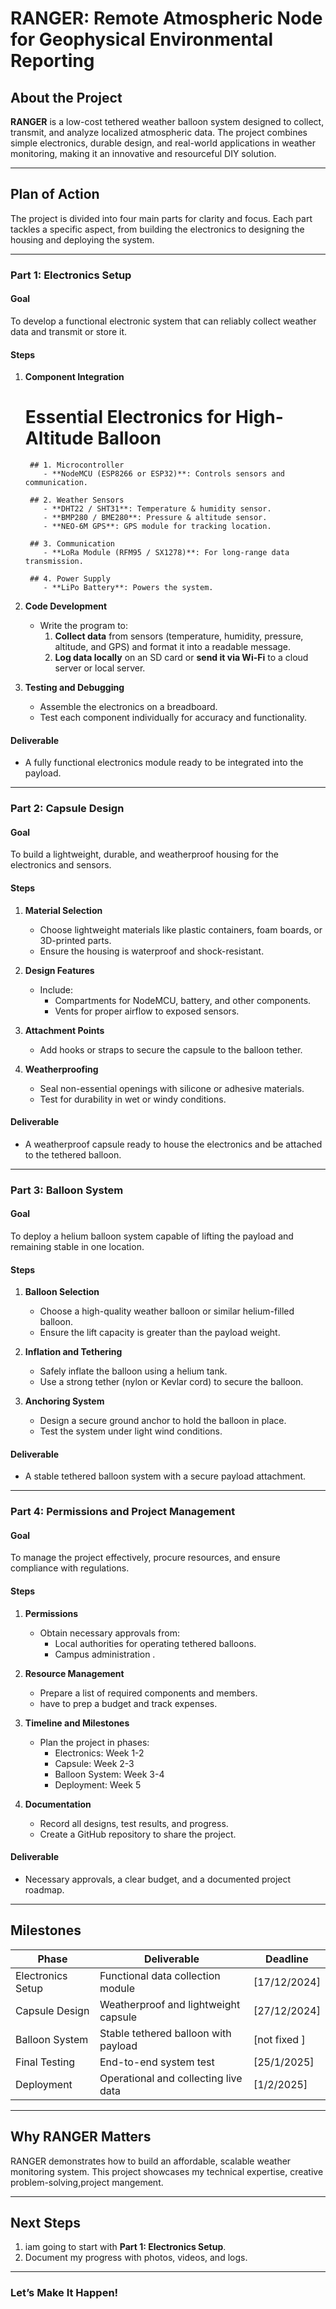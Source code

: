 # **RANGER: Remote Atmospheric Node for Geophysical Environmental Reporting**

## **About the Project**
**RANGER** is a low-cost tethered weather balloon system designed to collect, transmit, and analyze localized atmospheric data. The project combines simple electronics, durable design, and real-world applications in weather monitoring, making it an innovative and resourceful DIY solution.

---

## **Plan of Action**

The project is divided into four main parts for clarity and focus. Each part tackles a specific aspect, from building the electronics to designing the housing and deploying the system.

---

### **Part 1: Electronics Setup**
#### **Goal**
To develop a functional electronic system that can reliably collect weather data and transmit or store it.

#### **Steps**
1. **Component Integration**  
     # Essential Electronics for High-Altitude Balloon

        ## 1. Microcontroller
           - **NodeMCU (ESP8266 or ESP32)**: Controls sensors and communication.
        
        ## 2. Weather Sensors
           - **DHT22 / SHT31**: Temperature & humidity sensor.
           - **BMP280 / BME280**: Pressure & altitude sensor.
           - **NEO-6M GPS**: GPS module for tracking location.
        
        ## 3. Communication
           - **LoRa Module (RFM95 / SX1278)**: For long-range data transmission.
        
        ## 4. Power Supply
           - **LiPo Battery**: Powers the system.

2. **Code Development**  
   - Write the program to:
     1. **Collect data** from sensors (temperature, humidity, pressure, altitude, and GPS) and format it into a readable message.
     2. **Log data locally** on an SD card or **send it via Wi-Fi** to a cloud server or local server.


3. **Testing and Debugging**  
   - Assemble the electronics on a breadboard.  
   - Test each component individually for accuracy and functionality.

#### **Deliverable**
- A fully functional electronics module ready to be integrated into the payload.

---

### **Part 2: Capsule Design**
#### **Goal**
To build a lightweight, durable, and weatherproof housing for the electronics and sensors.

#### **Steps**
1. **Material Selection**  
   - Choose lightweight materials like plastic containers, foam boards, or 3D-printed parts.   
   - Ensure the housing is waterproof and shock-resistant.

2. **Design Features**  
   - Include:
     - Compartments for NodeMCU, battery, and other components.
     - Vents for proper airflow to exposed sensors.

3. **Attachment Points**  
   - Add hooks or straps to secure the capsule to the balloon tether.

4. **Weatherproofing**  
   - Seal non-essential openings with silicone or adhesive materials.  
   - Test for durability in wet or windy conditions.

#### **Deliverable**
- A weatherproof capsule ready to house the electronics and be attached to the tethered balloon.

---

### **Part 3: Balloon System**
#### **Goal**
To deploy a helium balloon system capable of lifting the payload and remaining stable in one location.

#### **Steps**
1. **Balloon Selection**  
   - Choose a high-quality weather balloon or similar helium-filled balloon.  
   - Ensure the lift capacity is greater than the payload weight.

2. **Inflation and Tethering**  
   - Safely inflate the balloon using a helium tank.  
   - Use a strong tether (nylon or Kevlar cord) to secure the balloon.

3. **Anchoring System**  
   - Design a secure ground anchor to hold the balloon in place.  
   - Test the system under light wind conditions.

#### **Deliverable**
- A stable tethered balloon system with a secure payload attachment.

---

### **Part 4: Permissions and Project Management**
#### **Goal**
To manage the project effectively, procure resources, and ensure compliance with regulations.

#### **Steps**
1. **Permissions**  
   - Obtain necessary approvals from:
     - Local authorities for operating tethered balloons.
     - Campus administration .

2. **Resource Management**  
   - Prepare a list of required components and members.  
   - have to prep a budget and track expenses.

3. **Timeline and Milestones**  
   - Plan the project in phases:
     - Electronics: Week 1-2  
     - Capsule: Week 2-3  
     - Balloon System: Week 3-4  
     - Deployment: Week 5

4. **Documentation**  
   - Record all designs, test results, and progress.  
   - Create a GitHub repository to share the project.

#### **Deliverable**
- Necessary approvals, a clear budget, and a documented project roadmap.

---

## **Milestones**
| **Phase**           | **Deliverable**                          | **Deadline**       |
|----------------------|------------------------------------------|--------------------|
| Electronics Setup    | Functional data collection module        | [17/12/2024]      |
| Capsule Design       | Weatherproof and lightweight capsule     | [27/12/2024]      |
| Balloon System       | Stable tethered balloon with payload     | [not fixed ]      |
| Final Testing        | End-to-end system test                   | [25/1/2025]      |
| Deployment           | Operational and collecting live data     | [1/2/2025]      |

---

## **Why RANGER Matters**
RANGER demonstrates how to build an affordable, scalable weather monitoring system. This project showcases my technical expertise, creative problem-solving,project mangement. 

---

## **Next Steps**
1. iam going to start with **Part 1: Electronics Setup**.  
2. Document my progress with photos, videos, and logs. 

---

### **Let’s Make It Happen!**
